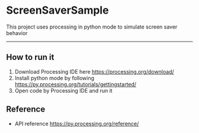 # ScreenSaverSample
This project uses processing in python mode to simulate screen saver behavior
****

## How to run it
1. Download Processing IDE here https://processing.org/download/
2. Install python mode by following https://py.processing.org/tutorials/gettingstarted/
3. Open code by Processing IDE and run it

## Reference
* API reference https://py.processing.org/reference/